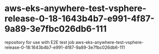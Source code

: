 # aws-eks-anywhere-test-vsphere-release-0-18-1643b4b7-e991-4f87-9a89-3e7fbc026db6-111
repository for use with E2E test job aws-eks-anywhere-test-vsphere-release-0-18:1643b4b7-e991-4f87-9a89-3e7fbc026db6-111
